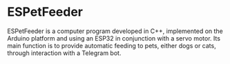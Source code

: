 # ESPetFeeder
ESPetFeeder is a computer program developed in C++, implemented on the Arduino platform and using an ESP32 in conjunction with a servo motor. Its main function is to provide automatic feeding to pets, either dogs or cats, through interaction with a Telegram bot.

